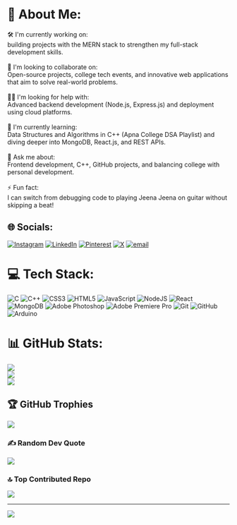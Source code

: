 # 💫 About Me:
🛠 I'm currently working on:<br>building projects with the MERN stack to strengthen my full-stack development skills.<br><br>🤝 I'm looking to collaborate on:<br>Open-source projects, college tech events, and innovative web applications that aim to solve real-world problems.<br><br>🙋‍♂️ I'm looking for help with:<br>Advanced backend development (Node.js, Express.js) and deployment using cloud platforms.<br><br>🌱 I'm currently learning:<br>Data Structures and Algorithms in C++ (Apna College DSA Playlist) and diving deeper into MongoDB, React.js, and REST APIs.<br><br>💬 Ask me about:<br>Frontend development, C++, GitHub projects, and balancing college with personal development.<br><br>⚡ Fun fact:<br>I can switch from debugging code to playing Jeena Jeena on guitar without skipping a beat!


## 🌐 Socials:
[![Instagram](https://img.shields.io/badge/Instagram-%23E4405F.svg?logo=Instagram&logoColor=white)](https://instagram.com/akshat__sah) [![LinkedIn](https://img.shields.io/badge/LinkedIn-%230077B5.svg?logo=linkedin&logoColor=white)](https://linkedin.com/in/akshat-kumar-976978349) [![Pinterest](https://img.shields.io/badge/Pinterest-%23E60023.svg?logo=Pinterest&logoColor=white)](https://pinterest.com/iamakshatsah) [![X](https://img.shields.io/badge/X-black.svg?logo=X&logoColor=white)](https://x.com/Akshat__sah) [![email](https://img.shields.io/badge/Email-D14836?logo=gmail&logoColor=white)](mailto:iamakshatsah@gmail.com) 

# 💻 Tech Stack:
![C](https://img.shields.io/badge/c-%2300599C.svg?style=for-the-badge&logo=c&logoColor=white) ![C++](https://img.shields.io/badge/c++-%2300599C.svg?style=for-the-badge&logo=c%2B%2B&logoColor=white) ![CSS3](https://img.shields.io/badge/css3-%231572B6.svg?style=for-the-badge&logo=css3&logoColor=white) ![HTML5](https://img.shields.io/badge/html5-%23E34F26.svg?style=for-the-badge&logo=html5&logoColor=white) ![JavaScript](https://img.shields.io/badge/javascript-%23323330.svg?style=for-the-badge&logo=javascript&logoColor=%23F7DF1E) ![NodeJS](https://img.shields.io/badge/node.js-6DA55F?style=for-the-badge&logo=node.js&logoColor=white) ![React](https://img.shields.io/badge/react-%2320232a.svg?style=for-the-badge&logo=react&logoColor=%2361DAFB) ![MongoDB](https://img.shields.io/badge/MongoDB-%234ea94b.svg?style=for-the-badge&logo=mongodb&logoColor=white) ![Adobe Photoshop](https://img.shields.io/badge/adobe%20photoshop-%2331A8FF.svg?style=for-the-badge&logo=adobe%20photoshop&logoColor=white) ![Adobe Premiere Pro](https://img.shields.io/badge/Adobe%20Premiere%20Pro-9999FF.svg?style=for-the-badge&logo=Adobe%20Premiere%20Pro&logoColor=white) ![Git](https://img.shields.io/badge/git-%23F05033.svg?style=for-the-badge&logo=git&logoColor=white) ![GitHub](https://img.shields.io/badge/github-%23121011.svg?style=for-the-badge&logo=github&logoColor=white) ![Arduino](https://img.shields.io/badge/-Arduino-00979D?style=for-the-badge&logo=Arduino&logoColor=white)
# 📊 GitHub Stats:
![](https://github-readme-stats.vercel.app/api?username=Akshatsah04&theme=dark&hide_border=false&include_all_commits=true&count_private=false)<br/>
![](https://nirzak-streak-stats.vercel.app/?user=Akshatsah04&theme=dark&hide_border=false)<br/>
![](https://github-readme-stats.vercel.app/api/top-langs/?username=Akshatsah04&theme=dark&hide_border=false&include_all_commits=true&count_private=false&layout=compact)

## 🏆 GitHub Trophies
![](https://github-profile-trophy.vercel.app/?username=Akshatsah04&theme=radical&no-frame=true&no-bg=true&margin-w=4)

### ✍️ Random Dev Quote
![](https://quotes-github-readme.vercel.app/api?type=horizontal&theme=dark)

### 🔝 Top Contributed Repo
![](https://github-contributor-stats.vercel.app/api?username=Akshatsah04&limit=5&theme=dark&combine_all_yearly_contributions=true)

---
[![](https://visitcount.itsvg.in/api?id=Akshatsah04&icon=1&color=3)](https://visitcount.itsvg.in)

<!-- Proudly created with GPRM ( https://gprm.itsvg.in ) -->
